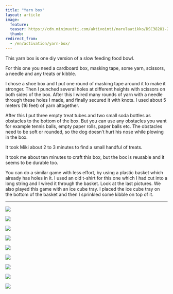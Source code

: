 ```yaml
---
title: "Yarn box"
layout: article
image:
  feature:
  teaser: https://cdn.minimuutti.com/aktivointi/narulaatikko/DSC38281-245px.jpg
  thumb:
redirect_from:
  - /en/activation/yarn-box/
---
```


This yarn box is one diy version of a slow feeding food bowl.

For this one you need a cardboard box, masking tape, some yarn, scissors, a needle and any treats or kibble.

I chose a shoe box and I put one round of masking tape around it to make it stronger. Then I punched several holes at different heights with scissors on both sides of the box. After this I wired many rounds of yarn with a needle through these holes I made, and finally secured it with knots. I used about 5 meters (16 feet) of yarn altogether.

After this I put three empty treat tubes and two small soda bottles as obstacles to the bottom of the box. But you can use any obstacles you want for example tennis balls, empty paper rolls, paper balls etc. The obstacles need to be soft or rounded, so the dog doesn’t hurt his nose while plowing in the box.

It took Miki about 2 to 3 minutes to find a small handful of treats.

It took me about ten minutes to craft this box, but the box is reusable and it seems to be durable too.

You can do a similar game with less effort, by using a plastic basket which already has holes in it. I used an old t-shirt for this one which I had cut into a long string and I wired it through the basket. Look at the last pictures. We also played this game with an ice cube tray. I placed the ice cube tray on the bottom of the basket and then I sprinkled some kibble on top of it.

---

![](https://cdn.minimuutti.com/aktivointi/narulaatikko/DSC38289-800px.jpg)

![](https://cdn.minimuutti.com/aktivointi/narulaatikko/DSC38369-800px.jpg)

![](https://cdn.minimuutti.com/aktivointi/narulaatikko/DSC38605-800px.jpg)

![](https://cdn.minimuutti.com/aktivointi/narulaatikko/DSC38663-800px.jpg)

![](https://cdn.minimuutti.com/aktivointi/narulaatikko/DSC38281-800px.jpg)

![](https://cdn.minimuutti.com/aktivointi/narulaatikko/DSC41459-800px.jpg)

![](https://cdn.minimuutti.com/aktivointi/narulaatikko/DSC41461-800px.jpg)

![](https://cdn.minimuutti.com/aktivointi/narulaatikko/DSC41478-800px.jpg)

![](https://cdn.minimuutti.com/aktivointi/narulaatikko/DSC48263-800px.jpg)
